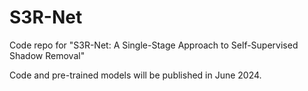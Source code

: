 # S3R-Net
Code repo for "S3R-Net: A Single-Stage Approach to Self-Supervised Shadow Removal"

Code and pre-trained models will be published in June 2024.
